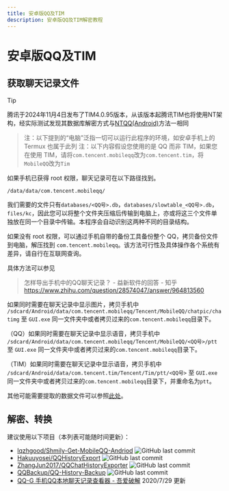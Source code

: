 ```yaml
---
title: 安卓版QQ及TIM
description: 安卓版QQ及TIM解密教程
---
```


# 安卓版QQ及TIM
## 获取聊天记录文件

>[!TIP] 
>腾讯于2024年11月4日发布了TIM4.0.95版本，从该版本起腾讯TIM也将使用NT架构，经实际测试发现其数据库解密方式与[NTQQ(Android)](NTQQ%20(Android).md#方法1-推荐)方法一相同

> 注：以下提到的“电脑”泛指一切可以运行此程序的环境，如安卓手机上的 Termux 也属于此列
> 注：以下内容假设您使用的是 QQ 而非 TIM，如果您在使用 TIM，请将`com.tencent.mobileqq`改为`com.tencent.tim`，将`MobileQQ`改为`Tim`


如果手机已获得 root 权限，聊天记录可在以下路径找到。

```plain
/data/data/com.tencent.mobileqq/
```

我们需要的文件只有`databases/<QQ号>.db`，`databases/slowtable_<QQ号>.db`，`files/kc`，因此您可以将整个文件夹压缩后传输到电脑上，亦或将这三个文件单独放在同一个目录中传输。本程序会自动识别这两种不同的目录结构。

如果没有 root 权限，可以通过手机自带的备份工具备份整个 QQ，拷贝备份文件到电脑，解压找到 `com.tencent.mobileqq`。该方法可行性及具体操作各个系统有差异，请自行在互联网查询。

具体方法可以参见

> 怎样导出手机中的QQ聊天记录？ - 益新软件的回答 - 知乎
> <https://www.zhihu.com/question/28574047/answer/964813560>

如果同时需要在聊天记录中显示图片，拷贝手机中 `/sdcard/Android/data/com.tencent.mobileqq/Tencent/MobileQQ/chatpic/chatimg` 至 `GUI.exe` 同一文件夹中或者拷贝过来的`com.tencent.mobileqq`目录下。

（QQ）如果同时需要在聊天记录中显示语音，拷贝手机中 `/sdcard/Android/data/com.tencent.mobileqq/Tencent/MobileQQ/<QQ号>/ptt` 至 `GUI.exe` 同一文件夹中或者拷贝过来的`com.tencent.mobileqq`目录下。

（TIM）如果同时需要在聊天记录中显示语音，拷贝手机中 `/sdcard/Android/data/com.tencent.tim/Tencent/Tim/ptt/<QQ号>` 至 `GUI.exe` 同一文件夹中或者拷贝过来的`com.tencent.mobileqq`目录下，并重命名为`ptt`。

其他可能需要提取的数据文件可以参照[此处](https://github.com/lqzhgood/Shmily-Get-MobileQQ-Andriod?tab=readme-ov-file)。

## 解密、转换

建议使用以下项目（本列表可能随时间更新）：

- [lqzhgood/Shmily-Get-MobileQQ-Andriod](https://github.com/lqzhgood/Shmily-Get-MobileQQ-Andriod) ![GitHub last commit](https://img.shields.io/github/last-commit/lqzhgood/Shmily-Get-MobileQQ-Andriod/main)
- [Hakuuyosei/QQHistoryExport](https://github.com/Hakuuyosei/QQHistoryExport) ![GitHub last commit](https://img.shields.io/github/last-commit/Hakuuyosei/QQHistoryExport/master)
- [ZhangJun2017/QQChatHistoryExporter](https://github.com/ZhangJun2017/QQChatHistoryExporter) ![GitHub last commit](https://img.shields.io/github/last-commit/ZhangJun2017/QQChatHistoryExporter/master)
- [QQBackup/QQ-History-Backup](https://github.com/QQBackup/QQ-History-Backup) ![GitHub last commit](https://img.shields.io/github/last-commit/QQBackup/QQ-History-Backup/master)
- [QQ-G 手机QQ本地聊天记录查看器 - 吾爱破解](https://www.52pojie.cn/thread-1227585-1-1.html) 2020/7/29 更新
